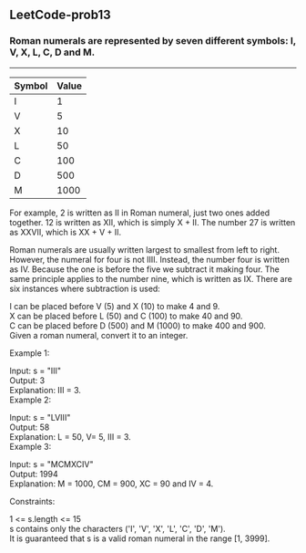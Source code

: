 ## LeetCode-prob13
### Roman numerals are represented by seven different symbols: I, V, X, L, C, D and M.
-------------------
| Symbol | Value |
|-----|----|
|I  |  1 |
|V  |           5<br/>
|X  |          10<br/>
|L  |         50<br/>
|C  |        100<br/>
|D  |       500<br/>
|M  |      1000<br/>

For example, 2 is written as II in Roman numeral, just two ones added together. 12 is written as XII, which is simply X + II. The number 27 is written as XXVII, which is XX + V + II.<br/>

Roman numerals are usually written largest to smallest from left to right. However, the numeral for four is not IIII. Instead, the number four is written as IV. Because the one is before the five we subtract it making four. The same principle applies to the number nine, which is written as IX. There are six instances where subtraction is used:<br/>

I can be placed before V (5) and X (10) to make 4 and 9.<br/> 
X can be placed before L (50) and C (100) to make 40 and 90. <br/>
C can be placed before D (500) and M (1000) to make 400 and 900.<br/>
Given a roman numeral, convert it to an integer.<br/>

Example 1:<br/>

Input: s = "III"<br/>
Output: 3<br/>
Explanation: III = 3.<br/>
Example 2:<br/>

Input: s = "LVIII"<br/>
Output: 58<br/>
Explanation: L = 50, V= 5, III = 3.<br/>
Example 3:<br/>

Input: s = "MCMXCIV"<br/>
Output: 1994<br/>
Explanation: M = 1000, CM = 900, XC = 90 and IV = 4.<br/>

Constraints:<br/>

1 <= s.length <= 15<br/>
s contains only the characters ('I', 'V', 'X', 'L', 'C', 'D', 'M').<br/>
It is guaranteed that s is a valid roman numeral in the range [1, 3999].
